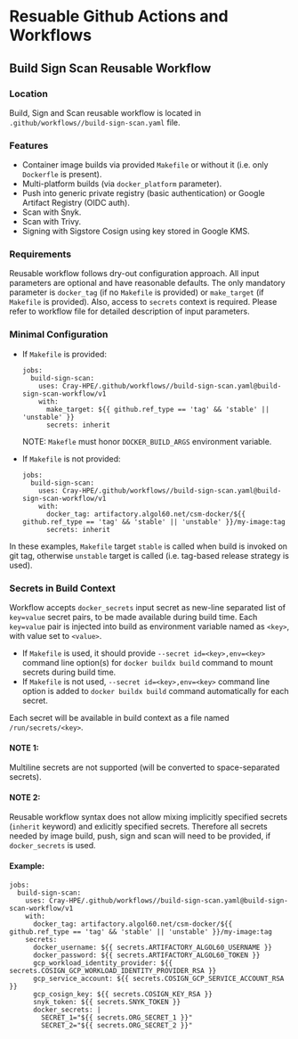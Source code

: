 # Resuable Github Actions and Workflows

## Build Sign Scan Reusable Workflow

### Location

Build, Sign and Scan reusable workflow is located in `.github/workflows//build-sign-scan.yaml` file.

### Features

- Container image builds via provided `Makefile` or without it (i.e. only `Dockerfle` is present).
- Multi-platform builds (via `docker_platform` parameter).
- Push into generic private registry (basic authentication) or Google Artifact Registry (OIDC auth).
- Scan with Snyk.
- Scan with Trivy.
- Signing with Sigstore Cosign using key stored in Google KMS.

### Requirements
Reusable workflow follows dry-out configuration approach. All input parameters are optional and have reasonable defaults.
The only mandatory parameter is `docker_tag` (if no `Makefile` is provided) or `make_target` (if `Makefile` is provided).
Also, access to `secrets` context is required. Please refer to workflow file for detailed description of input parameters.

### Minimal Configuration

- If `Makefile` is provided:

      jobs:
        build-sign-scan:
          uses: Cray-HPE/.github/workflows//build-sign-scan.yaml@build-sign-scan-workflow/v1
          with:
            make_target: ${{ github.ref_type == 'tag' && 'stable' || 'unstable' }}
            secrets: inherit

    NOTE: `Makefle` must honor `DOCKER_BUILD_ARGS` environment variable.

- If `Makefile` is not provided:

      jobs:
        build-sign-scan:
          uses: Cray-HPE/.github/workflows//build-sign-scan.yaml@build-sign-scan-workflow/v1
          with:
            docker_tag: artifactory.algol60.net/csm-docker/${{ github.ref_type == 'tag' && 'stable' || 'unstable' }}/my-image:tag
            secrets: inherit

In these examples, `Makefile` target `stable` is called when build is invoked on git tag, otherwise `unstable` target is called (i.e. tag-based release strategy is used).

### Secrets in Build Context

Workflow accepts `docker_secrets` input secret as new-line separated list of `key=value` secret pairs, to be made available during build time. Each `key=value` pair is injected into build as environment variable named as `<key>`, with value set to `<value>`.

- If `Makefile` is used, it should provide `--secret id=<key>,env=<key>` command line option(s) for `docker buildx build` command to mount secrets during build time.
- If `Makefile` is not used, `--secret id=<key>,env=<key>` command line option is added to `docker buildx build` command automatically for each secret.

Each secret will be available in build context as a file named `/run/secrets/<key>`.

#### NOTE 1: 
Multiline secrets are not supported (will be converted to space-separated secrets).

#### NOTE 2:
Reusable workflow syntax does not allow mixing implicitly specified secrets (`inherit` keyword) and exlicitly specified secrets. Therefore all secrets needed by image build, push, sign and scan will need to be provided, if `docker_secrets` is used.

#### Example:

    jobs:
      build-sign-scan:
        uses: Cray-HPE/.github/workflows//build-sign-scan.yaml@build-sign-scan-workflow/v1
        with:
          docker_tag: artifactory.algol60.net/csm-docker/${{ github.ref_type == 'tag' && 'stable' || 'unstable' }}/my-image:tag
        secrets:
          docker_username: ${{ secrets.ARTIFACTORY_ALGOL60_USERNAME }}
          docker_password: ${{ secrets.ARTIFACTORY_ALGOL60_TOKEN }}
          gcp_workload_identity_provider: ${{ secrets.COSIGN_GCP_WORKLOAD_IDENTITY_PROVIDER_RSA }}
          gcp_service_account: ${{ secrets.COSIGN_GCP_SERVICE_ACCOUNT_RSA }}
          gcp_cosign_key: ${{ secrets.COSIGN_KEY_RSA }}
          snyk_token: ${{ secrets.SNYK_TOKEN }}
          docker_secrets: |
            SECRET_1="${{ secrets.ORG_SECRET_1 }}"
            SECRET_2="${{ secrets.ORG_SECRET_2 }}"
